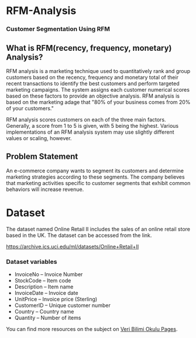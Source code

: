 # RFM-Analysis 

### Customer Segmentation Using RFM

## What is RFM(recency, frequency, monetary) Analysis?
RFM analysis is a marketing technique used to quantitatively rank and group customers based on the recency, frequency and monetary total of their recent transactions to identify the best customers and perform targeted marketing campaigns. The system assigns each customer numerical scores based on these factors to provide an objective analysis. RFM analysis is based on the marketing adage that "80% of your business comes from 20% of your customers."

RFM analysis scores customers on each of the three main factors. Generally, a score from 1 to 5 is given, with 5 being the highest. Various implementations of an RFM analysis system may use slightly different values or scaling, however.

## Problem Statement
An e-commerce company wants to segment its customers and determine marketing strategies according to these segments.
The company believes that marketing activities specific to customer segments that exhibit common behaviors will increase revenue.
# Dataset
The dataset named Online Retail II includes the sales of an online retail store based in the UK.
The dataset can be accessed from the link.

https://archive.ics.uci.edu/ml/datasets/Online+Retail+II

### Dataset variables
- InvoiceNo – Invoice Number
- StockCode – Item code 
- Description – Item name 
- InvoiceDate – Invoice date 
- UnitPrice – Invoice price (Sterling) 
- CustomerID – Unique customer number 
- Country – Country name 
- Quantity – Number of items


You can find more resources on the subject on [Veri Bilimi Okulu Pages](https://www.veribilimiokulu.com/).